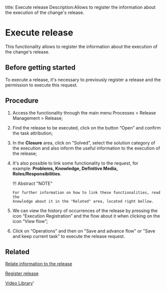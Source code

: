 title: Execute release
Description:Allows to register the information about the execution of the change's release. 
# Execute release
This functionality allows to register the information about the execution of the change's release.

Before getting started
--------------------------

To execute a release, it's necessary to previously register a release
and the permission to execute this request.

Procedure
-------------

1. Access the functionality through the main menu Processes \> Release
    Management \> Release;

2.  Find the release to be executed, click on the button “Open” and
    confirm the task attribution;

3.  In the **Closure** area, click on "Solved", select the solution category of
    the execution and also inform the useful information to the execution of the
    release;

4.  It's also possible to link some functionality to the request, for
    example: **Problems, Knowledge, Definitive Media, Roles/Responsibilities**.

    !!! Abstract "NOTE"  

        For further information on how to link these functionalities, read the
        knowledge about it in the "Related" area, located right bellow.
    
5.  We can view the history of occurrences of the release by pressing the
    icon “Execution Registration” and the flow about it when clicking on the
    icon “View flow”;

6.  Click on “Operations” and then on "Save and advance flow" or "Save and keep
    current task" to execute the release request.

Related
-----------

[Relate information to the release](/en-us/citsmart-platform-9/processes/release/use/relate-information-to-release.html)

[Register release](/en-us/citsmart-platform-9/processes/release/use/register-release-request.html)

<i class='fa fa-youtube-play  fa-2x' style='color:#97ce17;vertical-align: middle;'> </i> [Video Library](https://www.youtube.com/playlist?list=PLB5qK2uzf2RMA1W1Js4-lPEDUDUJJ_rUa)'

<!-- !!! tip "About"

    <b>Product/Version:</b> CITSmart | 9.00 &nbsp;&nbsp;
    <b>Updated:</b>01/09/2019 – Larissa Lourenço
